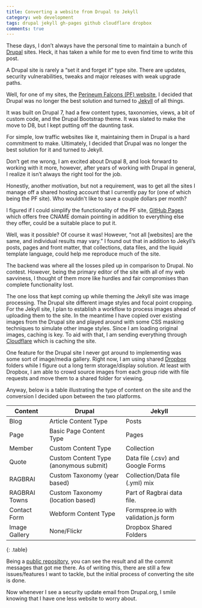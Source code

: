 ```yaml
---
title: Converting a website from Drupal to Jekyll
category: web development
tags: drupal jekyll gh-pages github cloudflare dropbox
comments: true
---
```

These days, I don’t always have the personal time to maintain a bunch of [Drupal](//drupal.org) sites. Heck, it has taken a while for me to even find time to write this post.

A Drupal site is rarely a “set it and forget it” type site. There are updates, security vulnerabilities, tweaks and major releases with weak upgrade paths.

Well, for one of my sites, the [Perineum Falcons (PF) website](//perineumfalcons.com), I decided that Drupal was no longer the best solution and turned to [Jekyll](//jekyllrb.com) of all things.

It was built on Drupal 7, had a few content types, taxonomies, views, a bit of custom code, and the Drupal Bootstrap theme. It was slated to make the move to D8, but I kept putting off the daunting task.

For simple, low traffic websites like it, maintaining them in Drupal is a hard commitment to make. Ultimately, I decided that Drupal was no longer the best solution for it and turned to Jekyll. 

Don’t get me wrong, I am excited about Drupal 8, and look forward to working with it more, however, after years of working with Drupal in general, I realize it isn’t always the right tool for the job.

Honestly, another motivation, but not a requirement, was to get all the sites I manage off a shared hosting account that I currently pay for (one of which being the PF site). Who wouldn't like to save a couple dollars per month?

I figured if I could simplify the functionality of the PF site, [GitHub Pages](//pages.github.com) which offers free CNAME domain pointing in addition to everything else they offer, could be a suitable place to put it.

Well, was it possible? Of course it was! However, “not all [websites] are the same, and individual results may vary.” I found out that in addition to Jekyll’s posts, pages and front matter, that collections, data files, and the liquid template language, could help me reproduce much of the site. 

The backend was where all the losses piled up in comparison to Drupal. No contest. However, being the primary editor of the site with all of my web savviness, I thought of them more like hurdles and fair compromises than complete functionality lost.

The one loss that kept coming up while theming the Jekyll site was image processing. The Drupal site different image styles and focal point cropping. For the Jekyll site, I plan to establish a workflow to process images ahead of uploading them to the site. In the meantime I have copied over existing images from the Drupal site and played around with some CSS masking techniques to simulate other image styles. Since I am loading original images, caching is key. To aid with that, I am sending everything through [Cloudflare](//cloudflare.com) which is caching the site.

One feature for the Drupal site I never got around to implementing was some sort of image/media gallery. Right now, I am using shared [Dropbox](//dropbox.com) folders while I figure out a long term storage/display solution. At least with Dropbox, I am able to crowd source images from each group ride with file requests and move them to a shared folder for viewing.

Anyway, below is a table illustrating the type of content on the site and the conversion I decided upon between the two platforms. 

| **Content**   | **Drupal**                             | **Jekyll**                           |
| ------------- | -------------------------------------- | ------------------------------------ |
| Blog          | Article Content Type                   | Posts                                |
| Page          | Basic Page Content Type                | Pages                                |
| Member        | Custom Content Type                    | Collection                           |
| Quote         | Custom Content Type (anonymous submit) | Data file (.csv) and Google Forms    |
| RAGBRAI       | Custom Taxonomy (year based)           | Collection/Data file (.yml) mix      |
| RAGBRAI Towns | Custom Taxonomy (location based)       | Part of Ragbrai data file.           |
| Contact Form  | Webform Content Type                   | Formspree.io with validation.js form |
| Image Gallery | None/Flickr                            | Dropbox Shared Folders               |
{: .table}

Being a [public repository](//github.com/pfalcons/pfalcons.github.io), you can see the result and all the commit messages that got me there. As of writing this, there are still a few issues/features I want to tackle, but the initial process of converting the site is done.

Now whenever I see a security update email from Drupal.org, I smile knowing that I have one less website to worry about.
